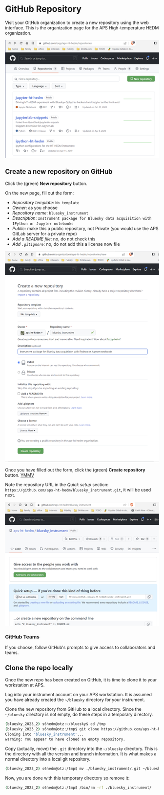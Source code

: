 # GitHub Repository

Visit your GitHub organization to create a new repository using the web
interface.  This is the organization page for the APS High-temperature
HEDM organization.

![Organization](/_static/organization.png)

## Create a new repository on GitHub

Click the (green) **New repository** button.

On the new page, fill out the form:

* *Repository template*: `No template`
* *Owner*: as you choose
* *Repository name*: `bluesky_instrument`
* *Description*: `Instrument package for Bluesky data acquisition with IPython or Jupyter notebooks`
* *Public*: make this a public repository, not Private (you would use the APS GitLab server for a private repo)
* *Add a README file*: no, do not check this
* *Add `.gitignore`*: no, do not add this a license now file

![new repository form](/_static/new-repo.png)

Once you have filled out the form,
click the (green) **Create repository** button. [YMMV](https://www.howtogeek.com/693183/)

Note the repository URL in the *Quick setup* section:
`https://github.com/aps-ht-hedm/bluesky_instrument.git`, it will be used
next.

![repository created](/_static/repo-created.png)

### GitHub Teams

If you choose, follow GitHub's prompts to give access to collaborators
and teams.

## Clone the repo locally

Once the new repo has been created on GitHub, it is time to clone it to
your workstation at APS.

Log into your instrument account on your APS workstation.  It is assumed
you have already created the `~/bluesky` directory for your instrument.

Clone the new repository from GitHub to a local directory.  Since the
`~/bluesky` directory is not empty, do these steps in a temporary
directory.

```bash
(bluesky_2023_2) s6hedm@otz:~/bluesky$ cd /tmp
(bluesky_2023_2) s6hedm@otz:/tmp$ git clone https://github.com/aps-ht-hedm/bluesky_instrument.git
Cloning into 'bluesky_instrument'...
warning: You appear to have cloned an empty repository.
```

Copy (actually, move) the `.git` directory into the `~/bluesky`
directory.  This is the directory with all the version and branch
information.  It is what makes a normal directory into a local git
repository.

```bash
(bluesky_2023_2) s6hedm@otz:/tmp$ mv ./bluesky_instrument/.git ~/bluesky/
```

Now, you are done with this temporary
directory so remove it:

```bash
(bluesky_2023_2) s6hedm@otz:/tmp$ /bin/rm -rf ./bluesky_instrument/
```
